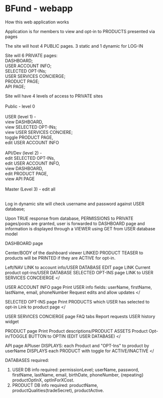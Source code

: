 # BFund - webapp

How this web application works

Application is for members to view and opt-in to PRODUCTS presented via pages

The site will host 4 PUBLIC pages. 3 static and 1 dynamic for LOG-IN

Site will 6 PRIVATE pages:<br>
DASHBOARD;<br>
USER ACCOUNT INFO;<br>
SELECTED OPT-INs;<br>
USER SERVICES CONCIERGE;<br>
PRODUCT PAGE;<br>
API PAGE;<br>

Site will have 4 levels of access to PRIVATE sites<br><br>
Public - level 0<br><br>
USER (level 1) - <br>view DASHBOARD, <br>view SELECTED OPT-INs; <br>view USER SERVICES CONCIERE; <br>toggle PRODUCT PAGE, <br>edit USER ACCOUNT INFO<br><br>
API/Dev (level 2) - <br>edit SELECTED OPT-INs, <br>edit USER ACCOUNT INFO, <br>view DASHBOARD, <br>edit PRODUCT PAGE, <br>view API PAGE<br><br>
Master (Level 3) - edit all<br><br>

Log in dynamic site will check username and password against USER database;

Upon TRUE response from database, PERMISSIONS to PRIVATE pages/posts are granted, user is forwarded to DASHBOARD page and information is displayed through a VIEWER using GET from USER database model

DASHBOARD page

  Center/BODY of the dashboard viewer LINKED PRODUCT TEASER to products will be PRINTED if they are ACTIVE for opt-in.

  Left/NAV 
  LINK to account info/USER DATABASE EDIT page
  LINK Current product opt-ins/USER DATABASE SELECTED OPT-INS page
  LINK to USER SERVICES CONCEIERGE 
</

USER ACCOUNT INFO page
  Print USER info fields: userName, firstName, lastName, email, phoneNumber
  Request edits and allow updates
</

SELECTED OPT-INS page
  Print PRODUCTS which USER has selected to opt-in 
  Link to product page
</

USER SERVICES CONCIERGE page 
  FAQ tabs
  Report requests
  USER history widget

PRODUCT page
  Print Product descriptions/PRODUCT ASSETS 
  Product Opt-in/TOGGLE BUTTON to OPTIN (EDIT USER DATABASE)
</  

API page
  APIuser DISPLAYS: each Product and "OPT-Ins" to product by userName
  DISPLAYS each PRODUCT with toggle for ACTIVE/INACTIVE
</

DATABASES required:
1. USER
  DB info required: permissionLevel; userName, password, firstName, lastName, email, birthDate, phoneNumber, {repeating} productOptInX, optInForXCost.
2. PRODUCT
  DB info required: productName, productQualities(tradeSecret), productActive.
